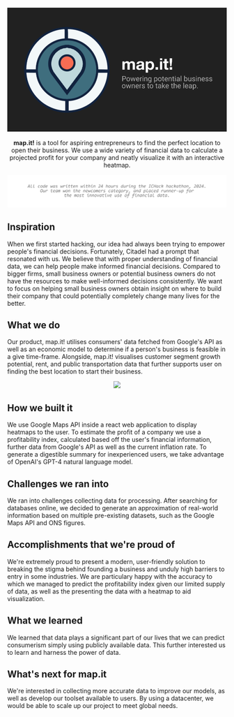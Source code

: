 <p align="center">
  <img src="https://github.com/Cy4Shot/ICHack2024/blob/master/banner.png?raw=true">
</p>

<p align="center">
<strong>map.it!</strong> is a tool for aspiring entrepreneurs to find the perfect location to open their business. We use a wide variety of financial data to calculate a projected profit for your company and neatly visualize it with an interactive heatmap.
</p>

<p align="center">
  <img src="https://github.com/Cy4Shot/ICHack2024/blob/master/disclaimer.png?raw=true">
</p>

## Inspiration
When we first started hacking, our idea had always been trying to empower people's financial decisions. Fortunately, Citadel had a prompt that resonated with us. We believe that with proper understanding of financial data, we can help people make informed financial decisions. Compared to bigger firms, small business owners or potential business owners do not have the resources to make well-informed decisions consistently. We want to focus on helping small business owners obtain insight on where to build their company that could potentially completely change many lives for the better.
 
## What we do
Our product, map.it! utilises consumers' data fetched from Google's API as well as an economic model to determine if a person's business is feasible in a give time-frame. Alongside, map.it! visualises customer segment growth potential, rent, and public transportation data that further supports user on finding the best location to start their business.

<p align="center">
  <img src="https://d112y698adiu2z.cloudfront.net/photos/production/software_photos/002/752/194/datas/gallery.jpg">
</p>

## How we built it
We use Google Maps API inside a react web application to display heatmaps to the user. To estimate the profit of a company we use a profitability index, calculated based off the user's financial information, further data from Google's API as well as the current inflation rate. To generate a digestible summary for inexperienced users, we take advantage of OpenAI's GPT-4 natural language model.

## Challenges we ran into
We ran into challenges collecting data for processing. After searching for databases online, we decided to generate an approximation of real-world information based on multiple pre-existing datasets, such as the Google Maps API and ONS figures.

## Accomplishments that we're proud of
We're extremely proud to present a modern, user-friendly solution to breaking the stigma behind founding a business and unduly high barriers to entry in some industries. We are particulary happy with the accuracy to which we managed to predict the profitability index given our limited supply of data, as well as the presenting the data with a heatmap to aid visualization.

## What we learned
We learned that data plays a significant part of our lives that we can predict consumerism simply using publicly available data. This further interested us to learn and harness the power of data.

## What's next for map.it
We're interested in collecting more accurate data to improve our models, as well as develop our toolset available to users. By using a datacenter, we would be able to scale up our project to meet global needs.

